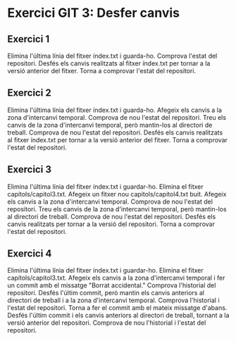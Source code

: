 Exercici GIT 3: Desfer canvis
=

Exercici 1
-

Elimina l'última línia del fitxer índex.txt i guarda-ho.
Comprova l'estat del repositori.
Desfés els canvis realitzats al fitxer índex.txt per tornar a la versió anterior del fitxer.
Torna a comprovar l'estat del repositori.

Exercici 2
-

Elimina l'última línia del fitxer índex.txt i guarda-ho.
Afegeix els canvis a la zona d'intercanvi temporal.
Comprova de nou l'estat del repositori.
Treu els canvis de la zona d'intercanvi temporal, però mantin-los al directori de treball.
Comprova de nou l'estat del repositori.
Desfés els canvis realitzats al fitxer índex.txt per tornar a la versió anterior del fitxer.
Torna a comprovar l'estat del repositori.

Exercici 3
-

Elimina l'última línia del fitxer índex.txt i guardar-ho.
Elimina el fitxer capítols/capitol3.txt.
Afegeix un fitxer nou capítols/capitol4.txt buit.
Afegeix els canvis a la zona d'intercanvi temporal.
Comprova de nou l'estat del repositori.
Treu els canvis de la zona d'intercanvi temporal, però mantin-los al directori de treball.
Comprova de nou l'estat del repositori.
Desfés els canvis realitzats per tornar a la versió del repositori.
Torna a comprovar l'estat del repositori.

Exercici 4
-

Elimina l'última línia del fitxer índex.txt i guardar-ho.
Elimina el fitxer capítols/capitol3.txt.
Afegeix els canvis a la zona d'intercanvi temporal i fer un commit amb el missatge "Borrat accidental."
Comprova l'historial del repositori.
Desfés l'últim commit, però mantin els canvis anteriors al directori de treball i a la zona d'intercanvi temporal.
Comprova l'historial i l'estat del repositori.
Torna a fer el commit amb el mateix missatge d'abans.
Desfés l'últim commit i els canvis anteriors al directori de treball, tornant a la versió anterior del repositori.
Comprova de nou l'historial i l'estat del repositori.

